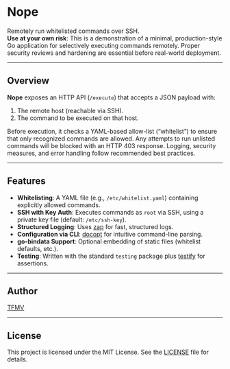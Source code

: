 # Nope

Remotely run whitelisted commands over SSH.  
**Use at your own risk**: This is a demonstration of a minimal, production-style Go application for selectively executing commands remotely. Proper security reviews and hardening are essential before real-world deployment.

---

## Overview

**Nope** exposes an HTTP API (`/execute`) that accepts a JSON payload with:

1. The remote host (reachable via SSH).
2. The command to be executed on that host.

Before execution, it checks a YAML-based allow-list (“whitelist”) to ensure that only recognized commands are allowed. Any attempts to run unlisted commands will be blocked with an HTTP 403 response. Logging, security measures, and error handling follow recommended best practices.

---

## Features

- **Whitelisting**: A YAML file (e.g., `/etc/whitelist.yaml`) containing explicitly allowed commands.
- **SSH with Key Auth**: Executes commands as `root` via SSH, using a private key file (default: `/etc/ssh-key`).
- **Structured Logging**: Uses [zap](https://github.com/uber-go/zap) for fast, structured logs.
- **Configuration via CLI**: [docopt](https://github.com/docopt/docopt.go) for intuitive command-line parsing.
- **go-bindata Support**: Optional embedding of static files (whitelist defaults, etc.).
- **Testing**: Written with the standard `testing` package plus [testify](https://github.com/stretchr/testify) for assertions.

---

## Author

[TFMV](https://github.com/TFMV)

---

## License

This project is licensed under the MIT License. See the [LICENSE](LICENSE) file for details.

